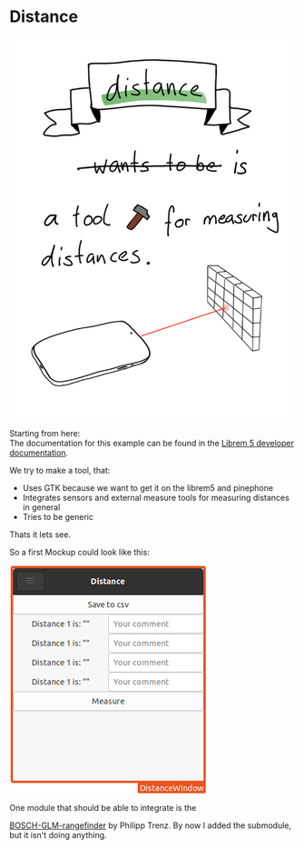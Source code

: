 # Distance

![sketch](brand/Sketch.png)  


Starting from here:  
The documentation for this example can be found in the [Librem 5 developer
documentation](https://developer.puri.sm/Librem5/Apps/Examples/).

We try to make a tool, that:

- Uses GTK because we want to get it on the librem5 and pinephone
- Integrates sensors and external measure tools for measuring distances in general
- Tries to be generic

Thats it lets see.

So a first Mockup could look like this:

![Mockup](img/initial_ui_design.png)

One module that should be able to integrate is the

[BOSCH-GLM-rangefinder](https://github.com/philipptrenz/BOSCH-GLM-rangefinder) by
Philipp Trenz. By now I added the submodule, but it isn't doing anything.



